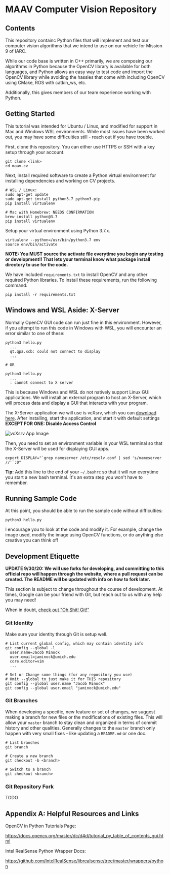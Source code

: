 # MAAV Computer Vision Repository

## Contents

This repository containc Python files that will implement and test our computer
vision algorithms that we intend to use on our vehicle for Mission 9 of IARC.

While our code base is written in C++ primarily, we are composing our algorithms
in Python because the OpenCV library is available for both languages, and Python
allows an easy way to test code and import the OpenCV library while avoiding the
hassles that come with including OpenCV using CMake, ROS with catkin_ws, etc.

Additionally, this gives members of our team experience working with Python.

## Getting Started

This tutorial was intended for Ubuntu / Linux, and modified for support in Mac
and Windows WSL environments. While most issues have been worked out, you may
have some difficulties still - reach out if you have trouble.

First, clone this repository. You can either use HTTPS or SSH with a key setup
through your account.
```
git clone <link>
cd maav-cv
```

Next, install required software to create a Python virtual environment for
installing dependencies and working on CV projects.
```
# WSL / Linux:
sudo apt-get update
sudo apt-get install python3.7 python3-pip
pip install virtualenv

# Mac with Homebrew: NEEDS CONFIRMATION
brew install python@3.7
pip install virtualenv
```

Setup your virtual environment using Python 3.7.x.
```
virtualenv --python=/usr/bin/python3.7 env
source env/bin/activate
```

**NOTE: You MUST source the activate file everytime you begin any testing or
development!! That lets your terminal know what package install directory to
use for the code.**

We have included `requirements.txt` to install OpenCV and any other required
Python libraries. To install these requirements,
run the following command:
```
pip install -r requirements.txt
```

## Windows and WSL Aside: X-Server

Normally OpenCV GUI code can run just fine in this environment. However, if
you attempt to run this code in Windows with WSL, you will encounter an
error similar to one of these:
```
python3 hello.py
  ...
  qt.qpa.xcb: could not connect to display
  ...

# OR

python3 hello.py
  ...
  : cannot connect to X server
```

This is because Windows and WSL do not natively support Linux GUI applications.
We will install an external program to host an X-Server, which will process
data and display a GUI that interacts with your program.

The X-Server application we will use is vcXsrv, which you can
[download here](https://sourceforge.net/projects/vcxsrv/). After installing,
start the application, and start it with default settings **EXCEPT FOR ONE:
Disable Access Control**

![vcXsrv App Image](https://techcommunity.microsoft.com/t5/image/serverpage/image-id/201596iBCB2B8DA889830E0)

Then, you need to set an environment variable in your WSL terminal so that
the X-Server will be used for displaying GUI apps.
```
export DISPLAY="`grep nameserver /etc/resolv.conf | sed 's/nameserver //'`:0"
```
**Tip:** Add this line to the end of your `~/.bashrc` so that it will run
everytime you start a new bash terminal. It's an extra step you won't have
to remember.

## Running Sample Code

At this point, you should be able to run the sample code without difficulties:
```
python3 hello.py
```
I encourage you to look at the code and modify it. For example, change the
image used, modify the image using OpenCV functions, or do anything else
creative you can think of!

## Development Etiquette

**UPDATE 9/30/20: We will use forks for developing, and committing to this
official repo will happen through the website, where a pull request can be
created. The README will be updated with info on how to fork later.**

This section is subject to change throughout the course of development.
At times, Google can be your friend with Git, but reach out to us with
any help you may need!

When in doubt, [check out "Oh Shit! Git!"](https://ohshitgit.com)

### Git Identity

Make sure your identity through Git is setup well.

```
# List current global config, which may contain identity info
git config --global -l
  user.name=Jacob Minock
  user.email=jaminock@umich.edu
  core.editor=vim
  ...

# Set or Change some things (for any repository you use)
# Omit --global to just make it for THIS repository
git config --global user.name "Jacob Minock"
git config --global user.email "jaminock@umich.edu"
```

### Git Branches

When developing a specific, new feature or set of changes, we suggest making
a branch for new files or the modifications of existing files. This will
allow your `master` branch to stay clean and organized in terms of commit
history and other qualities. Generally changes to the `master` branch only
happen with very small fixes - like updating a `README.md` or one doc.

```
# List branches
git branch

# Create a new branch
git checkout -b <branch>

# Switch to a branch
git checkout <branch>
```

### Git Repository Fork

TODO

## Appendix A: Helpful Resources and Links

OpenCV in Python Tutorials Page:

https://docs.opencv.org/master/dc/d4d/tutorial_py_table_of_contents_gui.html

Intel RealSense Python Wrapper Docs:

https://github.com/IntelRealSense/librealsense/tree/master/wrappers/python